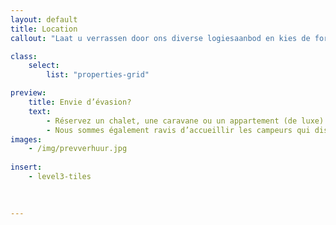 ```yaml
---
layout: default
title: Location
callout: "Laat u verrassen door ons diverse logiesaanbod en kies de formule die het best bij u past."

class:
    select: 
        list: "properties-grid"

preview:
    title: Envie d’évasion?
    text: 
        - Réservez un chalet, une caravane ou un appartement (de luxe) et offrez-vous un séjour confortable et sans souci. 
        - Nous sommes également ravis d’accueillir les campeurs qui disposent de leur propre caravane ou tente.   
images:
    - /img/prevverhuur.jpg
    
insert:
    - level3-tiles
    
    

---
```

